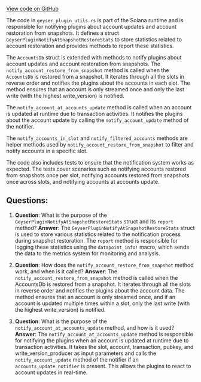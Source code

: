 
[View code on GitHub](https://github.com/solana-labs/solana/blob/master/runtime/src/accounts_db/geyser_plugin_utils.rs)

The code in `geyser_plugin_utils.rs` is part of the Solana runtime and is responsible for notifying plugins about account updates and account restoration from snapshots. It defines a struct `GeyserPluginNotifyAtSnapshotRestoreStats` to store statistics related to account restoration and provides methods to report these statistics.

The `AccountsDb` struct is extended with methods to notify plugins about account updates and account restoration from snapshots. The `notify_account_restore_from_snapshot` method is called when the `AccountsDb` is restored from a snapshot. It iterates through all the slots in reverse order and notifies the plugins about the accounts in each slot. The method ensures that an account is only streamed once and only the last write (with the highest write_version) is notified.

The `notify_account_at_accounts_update` method is called when an account is updated at runtime due to transaction activities. It notifies the plugins about the account update by calling the `notify_account_update` method of the notifier.

The `notify_accounts_in_slot` and `notify_filtered_accounts` methods are helper methods used by `notify_account_restore_from_snapshot` to filter and notify accounts in a specific slot.

The code also includes tests to ensure that the notification system works as expected. The tests cover scenarios such as notifying accounts restored from snapshots once per slot, notifying accounts restored from snapshots once across slots, and notifying accounts at accounts update.
## Questions: 
 1. **Question**: What is the purpose of the `GeyserPluginNotifyAtSnapshotRestoreStats` struct and its `report` method?
   **Answer**: The `GeyserPluginNotifyAtSnapshotRestoreStats` struct is used to store various statistics related to the notification process during snapshot restoration. The `report` method is responsible for logging these statistics using the `datapoint_info!` macro, which sends the data to the metrics system for monitoring and analysis.

2. **Question**: How does the `notify_account_restore_from_snapshot` method work, and when is it called?
   **Answer**: The `notify_account_restore_from_snapshot` method is called when the AccountsDb is restored from a snapshot. It iterates through all the slots in reverse order and notifies the plugins about the account data. The method ensures that an account is only streamed once, and if an account is updated multiple times within a slot, only the last write (with the highest write_version) is notified.

3. **Question**: What is the purpose of the `notify_account_at_accounts_update` method, and how is it used?
   **Answer**: The `notify_account_at_accounts_update` method is responsible for notifying the plugins when an account is updated at runtime due to transaction activities. It takes the slot, account, transaction, pubkey, and write_version_producer as input parameters and calls the `notify_account_update` method of the notifier if an `accounts_update_notifier` is present. This allows the plugins to react to account updates in real-time.